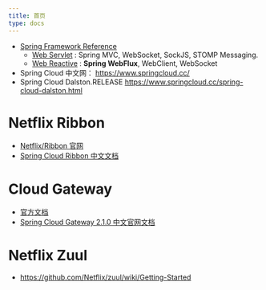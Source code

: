 ```yaml
---
title: 首页
type: docs
---
```




- [Spring Framework Reference](https://docs.spring.io/spring/docs/current/spring-framework-reference/index.html)
  - [Web Servlet](https://docs.spring.io/spring/docs/current/spring-framework-reference/web.html#spring-web) : Spring MVC, WebSocket, SockJS, STOMP Messaging.
  - [Web Reactive](https://docs.spring.io/spring/docs/current/spring-framework-reference/web-reactive.html#spring-webflux) : **Spring WebFlux**, WebClient, WebSocket
- Spring Cloud 中文网： https://www.springcloud.cc/
- Spring Cloud Dalston.RELEASE https://www.springcloud.cc/spring-cloud-dalston.html



# Netflix Ribbon

- [Netflix/Ribbon 官网](https://github.com/Netflix/ribbon)
- [Spring Cloud Ribbon 中文文档](https://www.springcloud.cc/spring-cloud-dalston.html#spring-cloud-ribbon)

# Cloud Gateway

- [官方文档](https://cloud.spring.io/spring-cloud-gateway/reference/html/)
- [Spring Cloud Gateway 2.1.0 中文官网文档](https://cloud.tencent.com/developer/article/1403887)

# Netflix Zuul

- https://github.com/Netflix/zuul/wiki/Getting-Started